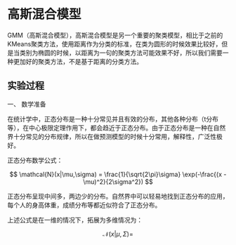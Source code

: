 # 高斯混合模型
GMM（高斯混合模型），高斯混合模型是另一个重要的聚类模型，相比于之前的KMeans聚类方法，使用距离作为分类的标准，在类为圆形的时候效果比较好，但是当类别为椭圆的时候，以距离为一句的聚类方法可能效果不好，所以我们需要一种更加好的聚类方法，不是基于距离的分类方法。

## 实验过程
一、 数学准备

在统计学中，正态分布是一种十分常见并且有效的分布，其他各种分布（t分布等），在中心极限定理作用下，都会趋近于正态分布。由于正态分布是一种在自然界十分常见的分布规律，所以在做预测模型的时候十分常用，解释性，广泛性极好。

正态分布数学公式：

$$
\mathcal{N}(x|\mu,\sigma) = \frac{1}{\sqrt{2\pi}\sigma} \exp(-\frac{(x - \mu)^2}{2\sigma^2})
$$

正态分布呈现中间多，两边少的分布。自然界中可以轻易地找到正态分布的应用，每个人的身高体重，成绩分布等都近似符合了正态分布。

上述公式是在一维的情况下，拓展为多维情况为：

$$
\mathcal{N}(x|\mu,\Sigma) = 
$$